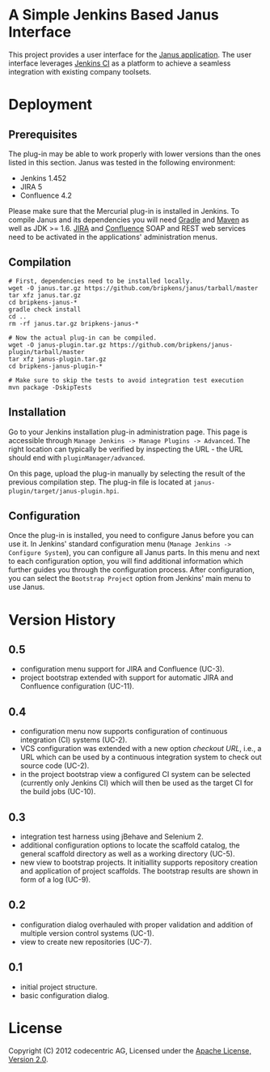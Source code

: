 # A Simple Jenkins Based Janus Interface

This project provides a user interface for the
[Janus application](https://github.com/bripkens/janus). The user
interface leverages [Jenkins CI](http://jenkins-ci.org/) as a platform to
achieve a seamless integration with existing company toolsets.

# Deployment

## Prerequisites

The plug-in may be able to work properly with lower versions than the ones
listed in this section. Janus was tested in the following environment:

 - Jenkins 1.452
 - JIRA 5
 - Confluence 4.2

Please make sure that the Mercurial plug-in is installed in Jenkins. To compile
Janus and its dependencies you will need [Gradle](http://www.gradle.org/) and
[Maven](http://maven.apache.org/) as well as JDK >= 1.6.
[JIRA](http://confluence.atlassian.com/display/JIRA042/JIRA+XML-RPC+Overview)
and [Confluence](http://confluence.atlassian.com/display/DOC/Enabling+the+Remote+API)
SOAP and REST web services need to be activated in the applications'
administration menus.

## Compilation

    # First, dependencies need to be installed locally.
    wget -O janus.tar.gz https://github.com/bripkens/janus/tarball/master
    tar xfz janus.tar.gz
    cd bripkens-janus-*
    gradle check install
    cd ..
    rm -rf janus.tar.gz bripkens-janus-*

    # Now the actual plug-in can be compiled.
    wget -O janus-plugin.tar.gz https://github.com/bripkens/janus-plugin/tarball/master
    tar xfz janus-plugin.tar.gz
    cd bripkens-janus-plugin-*

    # Make sure to skip the tests to avoid integration test execution
    mvn package -DskipTests

## Installation

Go to your Jenkins installation plug-in administration page. This page is
accessible through `Manage Jenkins -> Manage Plugins -> Advanced`. The right
location can typically be verified by inspecting the URL - the URL should end
with `pluginManager/advanced`.

On this page, upload the plug-in manually by selecting the result of the
previous compilation step. The plug-in file is located at
`janus-plugin/target/janus-plugin.hpi`.

## Configuration
Once the plug-in is installed, you need to configure Janus before you can use
it. In Jenkins' standard configuration menu (`Manage Jenkins ->
Configure System`), you can configure all Janus parts. In this menu and next
to each configuration option, you will find additional information which
further guides you through the configuration process. After configuration,
you can select the `Bootstrap Project` option from Jenkins' main menu to use
Janus.


# Version History

## 0.5

 - configuration menu support for JIRA and Confluence (UC-3).
 - project bootstrap extended with support for automatic JIRA and Confluence
   configuration (UC-11).

## 0.4

 - configuration menu now supports configuration of continuous integration (CI)
   systems (UC-2).
 - VCS configuration was extended with a new option *checkout URL*, i.e., a
   URL which can be used by a continuous integration system to check out
   source code (UC-2).
 - in the project bootstrap view a configured CI system can be selected
   (currently only Jenkins CI) which will then be used as the target CI for
   the build jobs (UC-10).

## 0.3

 - integration test harness using jBehave and Selenium 2.
 - additional configuration options to locate the scaffold catalog, the general
   scaffold directory as well as a working directory (UC-5).
 - new view to bootstrap projects. It initiallity supports repository creation
   and application of project scaffolds. The bootstrap results are shown in
   form of a log (UC-9).

## 0.2

 - configuration dialog overhauled with proper validation and addition of
   multiple version control systems (UC-1).
 - view to create new repositories (UC-7).

## 0.1

 - initial project structure.
 - basic configuration dialog.

# License

Copyright (C) 2012 codecentric AG, Licensed under the [Apache License, Version 2.0](http://www.apache.org/licenses/LICENSE-2.0).